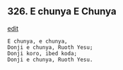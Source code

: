 
## 326.  E chunya E Chunya
[edit](https://docs.google.com/document/d/1oPgATYeJ6Feqh36W%2DYOqyqJmYW8PDRmu/edit?mode=html)



    E chunya, e chunya,
    Donji e chunya, Ruoth Yesu;
    Donji koro, ibed koda;
    Donji e chunya, Ruoth Yesu.

